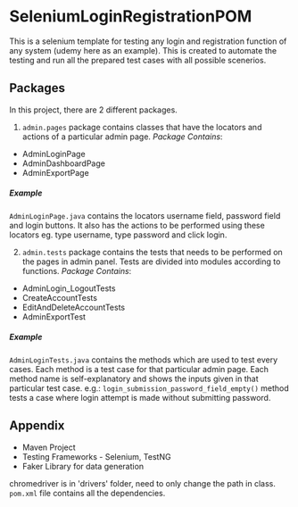 # SeleniumLoginRegistrationPOM
This is a selenium template for testing any login and registration function of any system (udemy here as an example). This is created to automate the testing and run all the prepared test cases with all possible scenerios.


## Packages

In this project, there are 2 different packages. 

1. `admin.pages` package contains classes that have the locators and actions of a particular admin page.
*Package Contains*: 
- AdminLoginPage 
- AdminDashboardPage 
- AdminExportPage
##### Example
`AdminLoginPage.java` contains the locators username field, password field and login buttons. It also has the actions to be performed using these locators eg. type username, type password and click login.

2. `admin.tests` package contains the tests that needs to be performed on the pages in admin panel. Tests are divided into modules according to functions.
*Package Contains*: 
- AdminLogin_LogoutTests
- CreateAccountTests
- EditAndDeleteAccountTests 
- AdminExportTest 
##### Example
`AdminLoginTests.java` contains the methods which are used to test every cases. Each method is a test case for that particular admin page. Each method name is self-explanatory and shows the inputs given in that particular test case.
e.g.: `login_submission_password_field_empty()` method tests a case where login attempt is made without submitting password.

## Appendix
- Maven Project
- Testing Frameworks - Selenium, TestNG
- Faker Library for data generation

chromedriver is in 'drivers' folder, need to only change the path in class.
`pom.xml` file contains all the dependencies.
